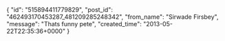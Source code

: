  {
   "id": "515894411779829",
   "post_id": "462493170453287_481209285248342",
   "from_name": "Sirwade Firsbey",
   "message": "Thats funny pete",
   "created_time": "2013-05-22T22:35:36+0000"
 }
